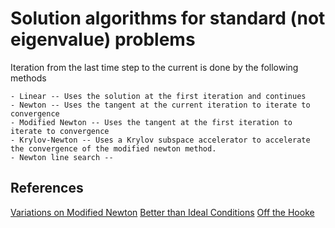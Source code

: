# Solution algorithms for standard (not eigenvalue) problems


Iteration from the last time step to the current is done by the following methods

    - Linear -- Uses the solution at the first iteration and continues
    - Newton -- Uses the tangent at the current iteration to iterate to convergence
    - Modified Newton -- Uses the tangent at the first iteration to iterate to convergence
	- Krylov-Newton -- Uses a Krylov subspace accelerator to accelerate the convergence of the modified newton method.
	- Newton line search --

## References

[Variations on Modified Newton](https://portwooddigital.com/2020/11/06/modified-newton/)
[Better than Ideal Conditions](https://portwooddigital.com/2020/02/08/better-than-ideal-conditions/)
[Off the Hooke](https://portwooddigital.com/2021/07/15/off-the-hooke/)
